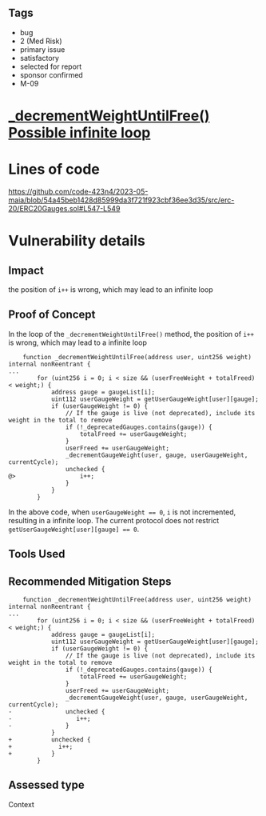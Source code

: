 ## Tags

- bug
- 2 (Med Risk)
- primary issue
- satisfactory
- selected for report
- sponsor confirmed
- M-09

# [_decrementWeightUntilFree() Possible infinite loop](https://github.com/code-423n4/2023-05-maia-findings/issues/735) 

# Lines of code

https://github.com/code-423n4/2023-05-maia/blob/54a45beb1428d85999da3f721f923cbf36ee3d35/src/erc-20/ERC20Gauges.sol#L547-L549


# Vulnerability details

## Impact
the position of `i++` is wrong, which may lead to an infinite loop

## Proof of Concept
In the loop of the `_decrementWeightUntilFree()` method, the position of `i++` is wrong, which may lead to a infinite loop

```solidity
    function _decrementWeightUntilFree(address user, uint256 weight) internal nonReentrant {
...
        for (uint256 i = 0; i < size && (userFreeWeight + totalFreed) < weight;) {
            address gauge = gaugeList[i];
            uint112 userGaugeWeight = getUserGaugeWeight[user][gauge];
            if (userGaugeWeight != 0) {
                // If the gauge is live (not deprecated), include its weight in the total to remove
                if (!_deprecatedGauges.contains(gauge)) {
                    totalFreed += userGaugeWeight;
                }
                userFreed += userGaugeWeight;
                _decrementGaugeWeight(user, gauge, userGaugeWeight, currentCycle);
                unchecked {
@>                  i++;
                }
            }
        }
```

In the above code, when `userGaugeWeight == 0`, `i` is not incremented, resulting in a infinite loop.
The current protocol does not restrict `getUserGaugeWeight[user][gauge] == 0`.

## Tools Used

## Recommended Mitigation Steps

```solidity
    function _decrementWeightUntilFree(address user, uint256 weight) internal nonReentrant {
...
        for (uint256 i = 0; i < size && (userFreeWeight + totalFreed) < weight;) {
            address gauge = gaugeList[i];
            uint112 userGaugeWeight = getUserGaugeWeight[user][gauge];
            if (userGaugeWeight != 0) {
                // If the gauge is live (not deprecated), include its weight in the total to remove
                if (!_deprecatedGauges.contains(gauge)) {
                    totalFreed += userGaugeWeight;
                }
                userFreed += userGaugeWeight;
                _decrementGaugeWeight(user, gauge, userGaugeWeight, currentCycle);
-               unchecked {
-                  i++;
-               }
            }
+           unchecked {
+             i++;
+           }            
        }
```



## Assessed type

Context